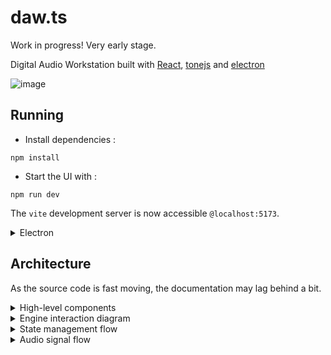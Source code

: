 # daw.ts

Work in progress! Very early stage.

Digital Audio Workstation built with [React](https://react.dev/), [tonejs](https://tonejs.github.io/) and [electron](https://www.electronjs.org/)

![image](https://github.com/user-attachments/assets/5d798ab2-17f1-4c88-9834-e2952439a62b)

## Running

- Install dependencies :

```commandline
npm install
```

- Start the UI with :

```commandline
npm run dev
```

The `vite` development server is now accessible `@localhost:5173`.

<details>
  <summary>Electron</summary>
  
  - Start the `electron` development app with :

```commandline
npm run app:dev
```

- Build the electron app with:

```commandline
npm run app electron:build
```

- Clean build files with:

```commandline
npm run clean
```

More building commands are defined in `package.json`.
Currently the electron window needs to have the development server running `@localhost:5173`.

</details>

## Architecture

As the source code is fast moving, the documentation may lag behind a bit.

<details>
  <summary>
    High-level components
  </summary>

The DAW application is built with a layered architecture consisting of:

- User Interface Layer: React components and UI logic
- Engine Layer: Core DAW functionality
- Audio Processing Layer: Audio handling via Tone.js
- State Management Layer: Zustand-based state management

The engine layer consists of five main engines:

1. **Transport Engine**: Handles playback, timing, and tempo
2. **Clip Engine**: Manages audio and MIDI clip content
3. **Mix Engine**: Controls audio routing and processing
4. **Automation Engine**: Handles parameter automation
5. **Arrangement Engine**: Coordinates track organization and timeline

```mermaid
graph TB
    UI[User Interface Layer]
    ENG[Engine Layer]
    AUDIO[Audio Processing Layer]
    STATE[State Management Layer]

    UI --> ENG
    ENG --> AUDIO
    ENG --> STATE

    subgraph "Engine Layer"
        TE[Transport Engine]
        CE[Clip Engine]
        ME[Mix Engine]
        AE[Automation Engine]
        ARE[Arrangement Engine]

        ARE --> TE
        ARE --> CE
        ARE --> ME
        ARE --> AE
    end

    subgraph "Audio Processing Layer"
        ToneJS[Tone.js]
        WebAudio[Web Audio API]

        ToneJS --> WebAudio
    end

    subgraph "State Management Layer"
        ZS[Zustand Store]
        PS[Persistent Storage]

        ZS --> PS
    end
```

</details>

<details>
  <summary>
    Engine interaction diagram
  </summary>

This sequence diagram describes the current state of implementation, a lot is missing.

Engines communicate through:

- Direct method calls for immediate operations
- State updates
- Planned: event system?

```mermaid
sequenceDiagram
    participant UI as User Interface
    participant AE as Arrangement Engine
    participant TE as Transport Engine
    participant CE as Clip Engine
    participant ME as Mix Engine
    participant Store as Engine Store

    UI->>AE: Create Track
    AE->>ME: Create Mixer Channel
    ME->>Store: Update Mix State
    AE->>Store: Update Arrangement State

    UI->>AE: Add Clip
    AE->>CE: Schedule Clip
    CE->>TE: Get Transport Time
    CE->>Store: Update Clip State
    AE->>Store: Update Track State
```

</details>

<details>
  <summary>
    State management flow
  </summary>

Work in progress:

- Uses Zustand for centralized state management
- Separates persistent and non-persistent state
- Maintains atomic updates for consistency
- Handles audio buffer and node references separately

```mermaid
graph LR
    subgraph "Engine State"
        TS[Transport State]
        CS[Clip State]
        MS[Mix State]
        AS[Automation State]
        ARS[Arrangement State]
    end

    subgraph "Persistence Layer"
        PS[Persistent State]
        subgraph "Non-Persistable"
            AB[Audio Buffers]
            AN[Audio Nodes]
        end
    end

    TS --> PS
    CS --> PS
    MS --> PS
    AS --> PS
    ARS --> PS

    CS -.-> AB
    MS -.-> AN
```

</details>

<details>
  <summary>
    Audio signal flow
  </summary>

```mermaid
graph LR
    subgraph "Track Chain"
        Input[Track Input]
        PreFX[Pre-FX Chain]
        Channel[Channel Strip]
        PostFX[Post-FX Chain]
        Output[Track Output]

        Input --> PreFX
        PreFX --> Channel
        Channel --> PostFX
        PostFX --> Output
    end

    subgraph "Sends"
        PreS[Pre-Fader Send]
        PostS[Post-Fader Send]

        Channel --> PreS
        PostFX --> PostS
    end

    subgraph "Master Section"
        Master[Master Channel]
        MFX[Master FX]
        Out[Main Output]

        Output --> Master
        PreS --> Master
        PostS --> Master
        Master --> MFX
        MFX --> Out
    end
```

</details>
